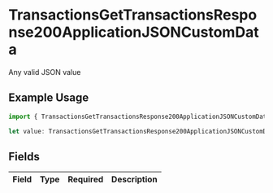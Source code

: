 # TransactionsGetTransactionsResponse200ApplicationJSONCustomData

Any valid JSON value

## Example Usage

```typescript
import { TransactionsGetTransactionsResponse200ApplicationJSONCustomData } from "jani-payments/models/operations";

let value: TransactionsGetTransactionsResponse200ApplicationJSONCustomData = {};
```

## Fields

| Field       | Type        | Required    | Description |
| ----------- | ----------- | ----------- | ----------- |
